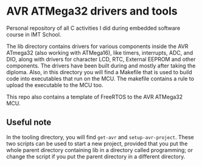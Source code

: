 # AVR ATMega32 drivers and tools
Personal repository of all C activities I did during embedded software course in IMT School.

The lib directory contains drivers for various components inside the AVR ATmega32 (also working with ATMega16), like timers, interrupts, ADC, and DIO, along with drivers for character LCD, RTC, External EEPROM and other components. The drivers have been built during and mostly after taking the diploma. Also, in this directory you will find a Makefile that is used to build code into executables that run on the MCU. The makefile contains a rule to upload the executable to the MCU too.

This repo also contains a template of FreeRTOS to the AVR ATMega32 MCU.

## Useful note
In the tooling directory, you will find `get-avr` and `setup-avr-project`. These two scripts can be used to start a new project, provided that you put the whole parent directory containing lib in a directory called programming; or change the script if you put the parent directory in a different directory.
